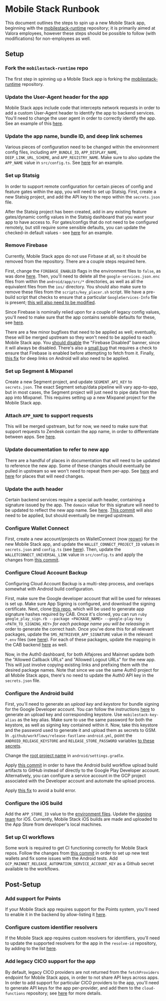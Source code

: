 # Mobile Stack Runbook

This document outlines the steps to spin up a new Mobile Stack app, beginning with the [mobilestack-runtime](https://github.com/mobilestack-xyz/mobilestack-runtime) repository; it is primarily aimed at Valora employees, however these steps should be possible to follow (with modifications) for non-employees as well.

## Setup

### Fork the `mobilestack-runtime` repo

The first step in spinning up a Mobile Stack app is forking the [mobilestack-runtime](https://github.com/mobilestack-xyz/mobilestack-runtime) repository.

### Update the User-Agent header for the app

Mobile Stack apps include code that intercepts network requests in order to add a custom User-Agent header to identify the app to backend services. You'll need to change the user agent in order to correctly identify the app. See an example of this [here](https://github.com/mobilestack-xyz/mobilestack-shefi/commit/dd53112e8927c7c0f76477bfd34ead8b073744d4).

### Update the app name, bundle ID, and deep link schemes

Various pieces of configuration need to be changed within the environment config files, including `APP_BUNDLE_ID`, `APP_DISPLAY_NAME`, `DEEP_LINK_URL_SCHEME`, and `APP_REGISTRY_NAME`. Make sure to also update the `APP_NAME` value in `src/config.ts`. See [here](https://github.com/mobilestack-xyz/mobilestack-shefi/commit/5622c31a17ab949fed74eaba84bfa9f6edd5c787#diff-c3095d5010e65c52737a98a5d618ea24049ebe90c8470752426081d70ed6e012) for an example.

### Set up Statsig

In order to support remote configuration for certain pieces of config and feature gates within the app, you will need to set up Statsig. First, create a new Statsig project, and add the API key to the repo within the `secrets.json` file.

After the Statsig project has been created, add in any existing feature gates/dynamic config values in the Statsig dashboard that you want your app to have access to. For gates/configs that do not need to be configured remotely, but still require some sensible defaults, you can update the checked-in default values - see [here](https://github.com/mobilestack-xyz/mobilestack-shefi/commit/a3af2d4fb6785ca2e22f82f1ee7173d7b30c22ad#diff-5ccd74c1f906a5214a81bafa085cbf65bd37d22cf91c7ea26433626e8315342a) for an example.

### Remove Firebase

Currently, Mobile Stack apps do not use Firbase at all, so it should be removed from the repository. There are a couple steps required here.

First, change the `FIREBASE_ENABLED` flags in the environment files to `false`, as was done [here](https://github.com/mobilestack-xyz/mobilestack-shefi/commit/fe81b44064c9e25df36d38fae41eb40a747daaf2). Then, you'll need to delete all the `google-services.json.enc` files from within the `android/app/src/*` directories, as well as all the equivalent files from the `ios/` directory. You should also make sure to remove these files from the `scripts/key_placer.sh` script. We have a pre-build script that checks to ensure that a particular `GoogleServices-Info` file is present; [this will also need to be modified](https://github.com/mobilestack-xyz/mobilestack-shefi/commit/c30f234d5277a1006c54f132710dcf1001323b94).

Since Firebase is nominally relied upon for a couple of legacy config values, you'll need to make sure that the app contains sensible defaults for these, see [here](https://github.com/mobilestack-xyz/mobilestack-shefi/commit/bcb4808f5d45b77ed691953fe40ae0d0a98df543).

There are a few minor bugfixes that need to be applied as well; eventually, these will be merged upstream so they won't need to be applied to each Mobile Stack app. You [should disable](https://github.com/mobilestack-xyz/mobilestack-shefi/commit/37e1578d629ef161508b275771a79a40c388b270) the "Firebase Disabled" banner, since it will always be disabled. There's also a [small bug](https://github.com/mobilestack-xyz/mobilestack-shefi/commit/9c6826b4717c895495903d907b76a44e85b072a1) that requires a check to ensure that Firebase is enabled before attempting to fetch from it. Finally, [this fix](https://github.com/mobilestack-xyz/mobilestack-shefi/commit/e1232bc24c3e819f57fb8602b11bdc6c0806c4ee) for deep links on Android will also need to be applied.

### Set up Segment & Mixpanel

Create a new Segment project, and update `SEGMENT_API_KEY` to `secrets.json`. The exact Segment setup/data pipeline will vary app-to-app, but in most cases, the Segment project will just need to pipe data from the app into Mixpanel. This requires setting up a new Mixpanel project for the Mobile Stack app.

### Attach `APP_NAME` to support requests

This will be merged upstream, but for now, we need to make sure that support requests to Zendesk contain the app name, in order to differentiate between apps. See [here](https://github.com/mobilestack-xyz/mobilestack-shefi/commit/faf3dbb519e62f682e4c5b00d613419fe91c63ee).

### Update documentation to refer to new app

There are a handful of places in documentation that will need to be updated to reference the new app. Some of these changes should eventually be pulled in upstream so we won't need to repeat them per-app. See [here](https://github.com/mobilestack-xyz/mobilestack-shefi/commit/85dbab0509f2b2b8a35e32c363b952c4abdb9fa2) and [here](https://github.com/mobilestack-xyz/mobilestack-shefi/commit/93bfb30f61c49e393e7b18ca86460868682e5365) for places that will need changes.

### Update the auth header

Certain backend services require a special auth header, containing a signature issued by the app. The `domain` value for this signature will need to be updated to reflect the new app name. See [here](https://github.com/mobilestack-xyz/mobilestack-shefi/commit/fb285b8386e12a2a8318c9df1d36b01400446db9). [This commit](https://github.com/mobilestack-xyz/mobilestack-shefi/commit/4be46d24355018ae546e00f401a3b99fcc9b9828) will also need to be applied, but should eventually be merged upstream.

### Configure Wallet Connect

First, create a new account/projects on WalletConnect (now [reown](https://reown.com/)) for the new Mobile Stack app, and update the `WALLET_CONNECT_PROJECT_ID` values in `secrets.json` and `config.ts` (see [here](https://github.com/mobilestack-xyz/mobilestack-shefi/commit/b3de1d52b95c37454e3a32c5755cdfc7e985a45b)). Then, update the `WALLETCONNECT_UNIVERSAL_LINK` value in `src/config.ts` and apply the changes from [this commit](https://github.com/mobilestack-xyz/mobilestack-shefi/commit/adf2a252682b3e4f8bd77ca7d7d5faaf818fb23c).

### Configure Cloud Account Backup

Configuring Cloud Account Backup is a multi-step process, and overlaps somewhat with Android build configuration.

First, make sure the Google developer account that will be used for releases is set up. Make sure App Signing is configured, and download the signing certificate. Next, clone [this repo](https://github.com/michalbrz/sms-retriever-hash-generator), which will be used to generate app signature hashes required by CAB. Once it's cloned, you can run `ruby google_play_sign.rb --package <PACKAGE_NAME> --google-play-key <PATH_TO_SIGNING_KEY>` *for each package name you will be releasing* in order to generate the correct hash. Once you've done this for all relevant packages, update the `SMS_RETRIEVER_APP_SIGNATURE` value in the relevant `*.env` files (see [here](https://github.com/mobilestack-xyz/mobilestack-shefi/pull/5/files#diff-74d2ea44fe6a1adb583215badb22e7e37b68ad0b4aa27db10a2948ddb9e7dc2fL4)). For each of these packages, update the mapping in the CAB backend [here](https://github.com/valora-inc/cloud-account-backup/pull/287/files) as well.

Now, in the Auth0 dashboard, for both Alfajores and Mainnet update both the "Allowed Callback URLs" and "Allowed Logout URLs" for the new app. This will just involve copying existing links and prefixing them with the desired package names. Note that since we use the same Auth0 project for all Mobile Stack apps, there's
no need to update the Auth0 API key in the `secrets.json` file.

### Configure the Android build

First, you'll need to generate an *upload key* and *keystore* for bundle signing for the Google Developer account. You can follow the instructions [here](https://developer.android.com/studio/publish/app-signing#generate-key) to generate an upload key and corresponding keystore. Use `mobilestack-key-alias` as the key alias. Make sure to use the same password for both the keystore, as well as signing key contained within it. Now, take this keystore and the password used to generate it and upload them as secrets to GSM. In `.github/workflows/release-fastlane-android.yml`, point the `ANDROID_RELEASE_KEYSTORE` and `RELEASE_STORE_PASSWORD` variables [to these secrets](https://github.com/valora-inc/wallet/pull/6039/files#diff-e809cde9eab4262034e8ffa29655d03e9cb914568b876b5d6c62c0c9f07581e4R41).

Change the [root project name](https://github.com/mobilestack-xyz/mobilestack-shefi/pull/5/files#diff-9a50ef936e92a26017fd739f42ee0a0e7f80aec39dafc0a13f27b2548ee5e51fR1) in `android/settings.gradle`.

Apply [this commit](https://github.com/mobilestack-xyz/mobilestack-shefi/commit/12347d686af6492249b3c416ef03ce1c87a5dd63#diff-e809cde9eab4262034e8ffa29655d03e9cb914568b876b5d6c62c0c9f07581e4R107) in order to have the Android build workflow upload build artifacts to GitHub instead of directly to the Google Play Developer account. Alternatively, you can configure
a service account in the GCP project associated with the Developer account and automate the upload process.

Apply [this fix](https://github.com/mobilestack-xyz/mobilestack-shefi/commit/047464e9ee96849997a6ebb0fb465bb3f659178c) to avoid a build error.

### Configure the iOS build

Add the `APP_STORE_ID` value to the [environment files](https://github.com/mobilestack-xyz/mobilestack-shefi/commit/d0260bd02a05a5534518cdcaedc01798efd0f310). Update the [signing team](https://github.com/mobilestack-xyz/mobilestack-shefi/commit/ac771e605359f14e7548967d76d042732578c6dd) for iOS. Currently, Mobile Stack iOS builds are made and uploaded to the App Store from developer's local machines.

### Set up CI workflows

Some work is required to get CI functioning correctly for Mobile Stack repos. Follow the changes from [this commit](https://github.com/mobilestack-xyz/mobilestack-shefi/commit/10b37663700359b3c54f4008ae73041d2abd1563) in order to set up new test wallets and fix some issues with the Android tests. Add `GCP_MAINNET_RELEASE_AUTOMATION_SERVICE_ACCOUNT_KEY` as a Github secret available to the workflows.

## Post-Setup

### Add support for Points

If your Mobile Stack app requires support for the Points system, you'll need to enable it in the backend by allow-listing it [here](https://github.com/valora-inc/points-functions/blob/6508c6ba6b9cdfe925dff7bc4c50e9884ecef2fa/src/services/auth.ts#L5).

### Configure custom identifier resolvers

If the Mobile Stack app requires custom resolvers for identifiers, you'll need to update the supported resolvers for the app in the `resolve-id` repository, by adding to the list [here](https://github.com/valora-inc/resolve-id/pull/337/files#diff-db66f462d76a03de8f53d993fa381b0034bdbf5e74539f4abccfc636a93c2f44R36).

### Add legacy CICO support for the app

By default, legacy CICO providers are not returned from the `fetchProviders` endpoint for Mobile Stack apps, in order to not share API keys across apps. In order to add support for particular CICO providers to the app, you'll
need to generate API keys for the app per-provider, and add them to the `cloud-functions` repository; see [here](https://github.com/valora-inc/cloud-functions/pull/447/files) for more details.
